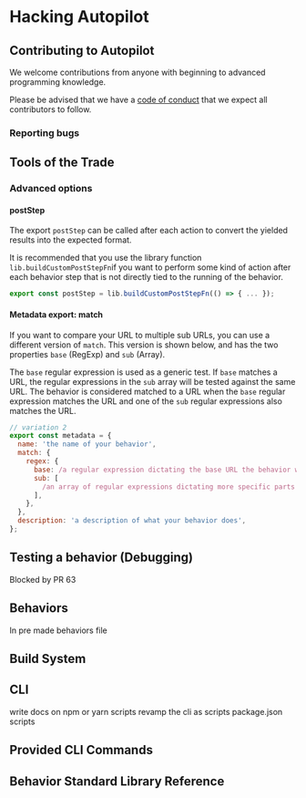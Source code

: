 # Hacking Autopilot

## Contributing to Autopilot

We welcome contributions from anyone with beginning to advanced programming knowledge.

Please be advised that we have a [code of conduct](./code-of-conduct.md) that we expect all contributors to follow.

### Reporting bugs


## Tools of the Trade

### Advanced options

#### postStep
The export `postStep` can be called after each action to convert the yielded results into the expected format.

It is recommended that you use the library function `lib.buildCustomPostStepFn`if you want to perform some kind of action after each behavior step that is not directly tied to the running of the behavior.

```js
export const postStep = lib.buildCustomPostStepFn(() => { ... });
```

#### Metadata export: match
If you want to compare your URL to multiple sub URLs, you can use a different version of `match`. This version is shown below, and has the two properties `base` (RegExp) and `sub` (Array).

The `base` regular expression is used as a generic test. If `base` matches a URL, the regular expressions in the `sub` array will be tested against the same URL. The behavior is considered matched to a URL when the `base` regular expression matches the URL and one of the `sub` regular expressions also matches the URL.

```js
// variation 2
export const metadata = {
  name: 'the name of your behavior',
  match: {
    regex: {
      base: /a regular expression dictating the base URL the behavior will run on/,
      sub: [
        /an array of regular expressions dictating more specific parts of the base URL the behavior will run on/,
      ],
    },
  },
  description: 'a description of what your behavior does',
};
```
## Testing a behavior (Debugging)
Blocked by PR 63
## Behaviors
In pre made behaviors file
## Build System
## CLI
write docs on npm or yarn scripts
revamp the cli as scripts package.json scripts
<!-- ## Overview on Behaviors -->
## Provided CLI Commands
## Behavior Standard Library Reference
<!-- This is just API? -->